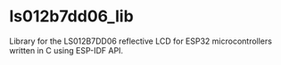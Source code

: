 # ls012b7dd06_lib
Library for the LS012B7DD06 reflective LCD for ESP32 microcontrollers written in C using ESP-IDF API.

